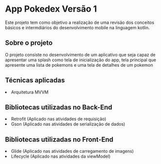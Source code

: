 # App Pokedex Versão 1

<p>Este projeto tem como objetivo a realização de uma revisão dos conceitos básicos e intermdiários do desenvolvimento mobile na linguagem kotlin.</p>
<h2>Sobre o projeto</h2>
<p>O projeto consiste no desenvolvimento de um aplicativo que seja capaz de apresentar uma splash como tela de inicialização do app, tela principal que apresente uma lista de pokemons e uma tela de detalhes de um pokemon</p>
<h2>Técnicas aplicadas</h2>
<li>Arquitetura MVVM</li>

<h2>Bibliotecas utilizadas no Back-End</h2>
<li>Retrofit (Aplicado nas atividades de requisição)</li>
<li>Gson (Aplicado nas atividades de serialização de dados)</li>

<h2>Bibliotecas utilizadas no Front-End</h2>
<li>Glide (Aplicado nas atividades de carregamento de imagens)</li>
<li>Lifecycle (Aplicado nas atividades da viewModel)</li>

